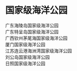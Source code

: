 # 国家级海洋公园  

广东海陵岛国家级海洋公园  
广东特呈岛国家级海洋公园  
广西钦州茅尾海国家级海洋公园  
厦门国家级海洋公园  
江苏连云港海洲湾国家级海洋公园  
刘公岛国家级海洋公园  
日照国家级海洋公园  
<!-- Last processed: 2025-08-11 04:38:03 -->
